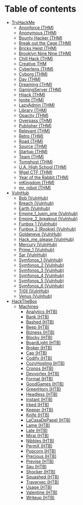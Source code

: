 # Table of contents

* [TryHackMe](README.md)
  * [Anonforce (THM)](<TryHackMe/Anonforce (THM).md>)
  * [Anonymous (THM)](<TryHackMe/Anonymous (THM).md>)
  * [Bounty Hacker (THM)](<TryHackMe/Bounty Hacker (THM).md>)
  * [Break out the Cage (THM)](<TryHackMe/Break out the Cage (THM).md>)
  * [Bricks Heist (THM)](<TryHackMe/Bricks Heist (THM).md>)
  * [Brooklyn Nine Nine (THM)](<TryHackMe/Brooklyn Nine Nine (THM).md>)
  * [Chill Hack (THM)](<TryHackMe/Chill Hack (THM).md>)
  * [Creative THM](<TryHackMe/Creative THM.md>)
  * [Cyberlens (THM)](<TryHackMe/Cyberlens (THM).md>)
  * [Cyborg (THM)](<TryHackMe/Cyborg (THM).md>)
  * [Dav (THM)](<TryHackMe/Dav (THM).md>)
  * [Dreaming (THM)](<TryHackMe/Dreaming (THM).md>)
  * [GamingServer (THM)](<TryHackMe/GamingServer (THM).md>)
  * [Hijack (THM)](<TryHackMe/Hijack (THM).md>)
  * [Ignite (THM)](<TryHackMe/Ignite (THM).md>)
  * [LazyAdmin (THM)](<TryHackMe/LazyAdmin (THM).md>)
  * [Library (THM)](<TryHackMe/Library (THM).md>)
  * [Opacity (THM)](<TryHackMe/Opacity (THM).md>)
  * [Overpass (THM)](<TryHackMe/Overpass (THM).md>)
  * [Publisher (THM)](<TryHackMe/Publisher (THM).md>)
  * [Relevant (THM)](<TryHackMe/Relevant (THM).md>)
  * [Retro (THM)](<TryHackMe/Retro (THM).md>)
  * [Road (THM)](<TryHackMe/Road (THM).md>)
  * [Source (THM)](<TryHackMe/Source (THM).md>)
  * [Startup (THM)](<TryHackMe/Startup (THM).md>)
  * [Team (THM)](<TryHackMe/Team (THM).md>)
  * [Tomghost (THM)](<TryHackMe/Tomghost (THM).md>)
  * [U.A. High School (THM)](<TryHackMe/U.A. High School (THM).md>)
  * [Wgel CTF (THM)](<TryHackMe/Wgel CTF (THM).md>)
  * [Year of the Rabbit (THM)](<TryHackMe/Year of the Rabbit (THM).md>)
  * [mKingdom (THM)](<TryHackMe/mKingdom (THM).md>)
  * [mr. robot (THM)](<TryHackMe/mr. robot (THM).md>)
* [VulnHub](vulnhub/README.md)
  * [Bob (VulnHub)](<VulnHub/Bob (VulnHub).md>)
  * [Breach (Vulnhub)](<VulnHub/Breach (Vulnhub).md>)
  * [Earth (Vulnhub)](<VulnHub/Earth (Vulnhub).md>)
  * [Empire\_1\_lupin\_one (Vulnhub)](<VulnHub/Empire_1_lupin_one (Vulnhub).md>)
  * [Empire\_2\_breakout (Vulnhub)](<VulnHub/Empire_2_breakout (Vulnhub).md>)
  * [Funbox 1 (Vulnhub)](<VulnHub/Funbox 1 (Vulnhub).md>)
  * [Funbox 2 (Rookie) (Vulnhub)](<VulnHub/Funbox 2 (Rookie) (Vulnhub).md>)
  * [Goldeneye (VulnHub)](<VulnHub/Goldeneye (VulnHub).md>)
  * [Hack\_me\_please (VulnHub)](<VulnHub/Hack_me_please (VulnHub).md>)
  * [Mercury (VulnHub)](<VulnHub/Mercury (VulnHub).md>)
  * [Prime\_1 (Vulnhub)](<VulnHub/Prime_1 (Vulnhub).md>)
  * [Sar (VulnHub)](<VulnHub/Sar (VulnHub).md>)
  * [Symfonos\_1 (Vulnhub)](<VulnHub/Symfonos_1 (Vulnhub).md>)
  * [Symfonos\_2 (Vulnhub)](<VulnHub/Symfonos_2 (Vulnhub).md>)
  * [Symfonos\_3 (Vulnhub)](<VulnHub/Symfonos_3 (Vulnhub).md>)
  * [Symfonos\_4 (Vulnhub)](<VulnHub/Symfonos_4 (Vulnhub).md>)
  * [Symfonos\_5 (Vulnhub)](<VulnHub/Symfonos_5 (Vulnhub).md>)
  * [Symfonos\_6 (Vulnhub)](<VulnHub/Symfonos_6 (Vulnhub).md>)
  * [Tr0ll (VulnHub)](<VulnHub/Tr0ll (VulnHub).md>)
  * [Venus (Vulnhub)](<VulnHub/Venus (Vulnhub).md>)
* [HackTheBox](hackthebox/README.md)
  * [Machines](hackthebox/machines/README.md)
    * [Analytics (HTB)](<HackTheBox/Machines/Analytics (HTB).md>)
    * [Bank (HTB)](<HackTheBox/Machines/Bank (HTB).md>)
    * [Bashed (HTB)](<HackTheBox/Machines/Bashed (HTB).md>)
    * [Beep (HTB)](<HackTheBox/Machines/Beep (HTB).md>)
    * [Bizness (HTB)](<HackTheBox/Machines/Bizness (HTB).md>)
    * [Blocky (HTB)](<HackTheBox/Machines/Blocky (HTB).md>)
    * [BoardLight (HTB)](<HackTheBox/Machines/BoardLight (HTB).md>)
    * [Broker (HTB)](<HackTheBox/Machines/Broker (HTB).md>)
    * [Cap (HTB)](<HackTheBox/Machines/Cap (HTB).md>)
    * [Codify (HTB)](<HackTheBox/Machines/Codify (HTB).md>)
    * [CozyHosting (HTB)](<HackTheBox/Machines/CozyHosting (HTB).md>)
    * [Cronos (HTB)](<HackTheBox/Machines/Cronos (HTB).md>)
    * [Devvortex (HTB)](<HackTheBox/Machines/Devvortex (HTB).md>)
    * [Format (HTB)](<HackTheBox/Machines/Format (HTB).md>)
    * [GoodGames (HTB)](<HackTheBox/Machines/GoodGames (HTB).md>)
    * [GreenHorn (HTB)](<HackTheBox/Machines/GreenHorn (HTB).md>)
    * [Headless (HTB)](<HackTheBox/Machines/Headless (HTB).md>)
    * [Instant (HTB)](<HackTheBox/Machines/Instant (HTB).md>)
    * [Irked (HTB)](<HackTheBox/Machines/Irked (HTB).md>)
    * [Keeper (HTB)](<HackTheBox/Machines/Keeper (HTB).md>)
    * [Knife (HTB)](<HackTheBox/Machines/Knife (HTB).md>)
    * [LaCasaDePapel (HTB)](<HackTheBox/Machines/LaCasaDePapel (HTB).md>)
    * [Lame (HTB)](<HackTheBox/Machines/Lame (HTB).md>)
    * [Late (HTB)](<HackTheBox/Machines/Late (HTB).md>)
    * [Mirai (HTB)](<HackTheBox/Machines/Mirai (HTB).md>)
    * [Nibbles (HTB)](<HackTheBox/Machines/Nibbles (HTB).md>)
    * [PermX (HTB)](<HackTheBox/Machines/PermX (HTB).md>)
    * [Popcorn (HTB)](<HackTheBox/Machines/Popcorn (HTB).md>)
    * [Precious (HTB)](<HackTheBox/Machines/Precious (HTB).md>)
    * [Previse (HTB)](<HackTheBox/Machines/Previse (HTB).md>)
    * [Sau (HTB)](<HackTheBox/Machines/Sau (HTB).md>)
    * [Shocker (HTB)](<HackTheBox/Machines/Shocker (HTB).md>)
    * [Squashed (HTB)](<HackTheBox/Machines/Squashed (HTB).md>)
    * [Traverxec (HTB)](<HackTheBox/Machines/Traverxec (HTB).md>)
    * [Usage (HTB)](<HackTheBox/Machines/Usage (HTB).md>)
    * [Valentine (HTB)](<HackTheBox/Machines/Valentine (HTB).md>)
    * [Writeup (HTB)](<HackTheBox/Machines/Writeup (HTB).md>)
